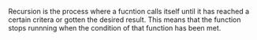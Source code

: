 Recursion is the process where a fucntion calls itself until it has reached a certain critera or gotten the desired result. This means that the function stops runnning when the condition of that function has been met. 
